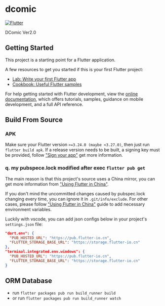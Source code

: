 # dcomic

[![Flutter][flutter-badge]][deps-flutter-version]

DComic Ver2.0

## Getting Started

This project is a starting point for a Flutter application.

A few resources to get you started if this is your first Flutter project:

- [Lab: Write your first Flutter app](https://docs.flutter.dev/get-started/codelab)
- [Cookbook: Useful Flutter samples](https://docs.flutter.dev/cookbook)

For help getting started with Flutter development, view the
[online documentation](https://docs.flutter.dev/), which offers tutorials,
samples, guidance on mobile development, and a full API reference.

## Build From Source

### APK

Make sure your Flutter version `>=3.24.0 (maybe <3.27.0)`, then just run `flutter build apk`.
If a release version needs to be built, a signing key must be provided,
follow ["Sign your app"][g-sign-app] get more information.

### q. my pubspece.lock modified after exec `flutter pub get`

The main reason is that this project's source uses a China mirror,
you can get more information from ["Using Flutter in China"][flt-cn].

If you don't mind the uncommitted changes caused by pubspec.lock changing every time,
you can ignore it in `.git/info/exclude`.
For other cases, please follow ["Using Flutter in China"][flt-cn] guide to add necessary environment variables.

Luckily with vscode, you can add json configs below in your project's `settings.json` file:

```json
"dart.env": {
  "PUB_HOSTED_URL": "https://pub.flutter-io.cn",
  "FLUTTER_STORAGE_BASE_URL": "https://storage.flutter-io.cn"
},
"terminal.integrated.env.windows": {
  "PUB_HOSTED_URL": "https://pub.flutter-io.cn",
  "FLUTTER_STORAGE_BASE_URL": "https://storage.flutter-io.cn"
}
```

## ORM Database

- run `flutter packages pub run build_runner build`
- or run `flutter packages pub run build_runner watch`

[flutter-badge]: https://img.shields.io/badge/_Flutter_-3.24.x-grey.svg?&logo=Flutter&logoColor=white&labelColor=blue
[deps-flutter-version]: https://github.com/flutter/flutter/tree/3.22.0
[g-sign-app]: https://developer.android.com/studio/publish/app-signing
[flt-cn]: https://docs.flutter.dev/community/china